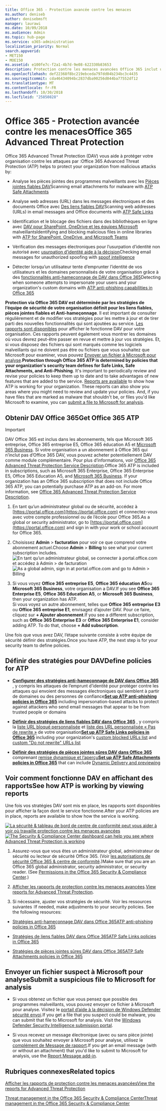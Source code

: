 ```yaml
---
title: Office 365 - Protection avancée contre les menaces
ms.author: deniseb
author: denisebmsft
manager: laurawi
ms.date: 10/09/2018
ms.audience: Admin
ms.topic: hub-page
ms.service: o365-administration
localization_priority: Normal
search.appverid:
- MET150
- MOE150
ms.assetid: e100fe7c-f2a1-4b7d-9e08-622330b83653
description: Protection contre les menaces avancées Office 365 inclut usurpation d’identité aide à la décision, liens fiables, pièces jointes fiables et des fonctionnalités anti-hameçonnage avancées. Protection contre les menaces avancées est également étendu aux fichiers dans SharePoint Online, OneDrive pour les entreprises et Teams Microsoft.
ms.openlocfilehash: def22368f8bc219ebceda797dd04b234bc3c4435
ms.sourcegitcommit: cda46434094bc2837dba90256d044ba77552df12
ms.translationtype: MT
ms.contentlocale: fr-FR
ms.lasthandoff: 10/30/2018
ms.locfileid: "25850828"
---
```

# <a name="office-365-advanced-threat-protection"></a><span data-ttu-id="4a623-104">Office 365 - Protection avancée contre les menaces</span><span class="sxs-lookup"><span data-stu-id="4a623-104">Office 365 Advanced Threat Protection</span></span>

<span data-ttu-id="4a623-105">Office 365 Advanced Threat Protection (DAV) vous aide à protéger votre organisation contre les attaques par :</span><span class="sxs-lookup"><span data-stu-id="4a623-105">Office 365 Advanced Threat Protection (ATP) helps to protect your organization from malicious attacks by:</span></span>
  
- <span data-ttu-id="4a623-106">Analyse les pièces jointes des programmes malveillants avec les [Pièces jointes fiables DAV](atp-safe-attachments.md)</span><span class="sxs-lookup"><span data-stu-id="4a623-106">Scanning email attachments for malware with [ATP Safe Attachments](atp-safe-attachments.md)</span></span>
    
- <span data-ttu-id="4a623-107">Analyse web adresses (URL) dans les messages électroniques et des documents Office avec [Des liens fiables DAV](atp-safe-links.md)</span><span class="sxs-lookup"><span data-stu-id="4a623-107">Scanning web addresses (URLs) in email messages and Office documents with [ATP Safe Links](atp-safe-links.md)</span></span>
    
- <span data-ttu-id="4a623-108">Identification et le blocage des fichiers dans des bibliothèques en ligne avec [DAV pour SharePoint, OneDrive et les équipes Microsoft](atp-for-spo-odb-and-teams.md) malveillants</span><span class="sxs-lookup"><span data-stu-id="4a623-108">Identifying and blocking malicious files in online libraries with [ATP for SharePoint, OneDrive, and Microsoft Teams](atp-for-spo-odb-and-teams.md)</span></span>
    
- <span data-ttu-id="4a623-109">Vérification des messages électroniques pour l’usurpation d’identité non autorisé avec [usurpation d’identité aide à la décision](learn-about-spoof-intelligence.md)</span><span class="sxs-lookup"><span data-stu-id="4a623-109">Checking email messages for unauthorized spoofing with [spoof intelligence](learn-about-spoof-intelligence.md)</span></span>
    
- <span data-ttu-id="4a623-110">Détecter lorsqu’un utilisateur tente d’emprunter l’identité de vos utilisateurs et les domaines personnalisés de votre organisation grâce à des [fonctionnalités anti-hameçonnage de DAV dans Office 365](atp-anti-phishing.md)</span><span class="sxs-lookup"><span data-stu-id="4a623-110">Detecting when someone attempts to impersonate your users and your organization's custom domains with [ATP anti-phishing capabilities in Office 365](atp-anti-phishing.md)</span></span>
    
<span data-ttu-id="4a623-p102">**Protection via Office 365 DAV est déterminée par les stratégies de l’équipe de sécurité de votre organisation définit pour les liens fiables, pièces jointes fiables et Anti-hameçonnage**. Il est important de consulter régulièrement et de modifier vos stratégies pour les mettre à jour et de tirer parti des nouvelles fonctionnalités qui sont ajoutées au service. [Les rapports sont disponibles](view-reports-for-atp.md) pour afficher le fonctionne DAV pour votre organisation. Ces rapports peuvent également vous montrer les domaines où vous devrez peut-être passer en revue et mettre à jour vos stratégies. Et, si vous disposez des fichiers qui sont marqués comme les logiciels malveillants qui ne doivent pas être ou fichiers que vous souhaitez que Microsoft pour examiner, vous pouvez [Envoyer un fichier à Microsoft pour analyse](#submit-a-suspicious-file-to-microsoft-for-analysis).</span><span class="sxs-lookup"><span data-stu-id="4a623-p102">**Protection through Office 365 ATP is determined by policies that your organization's security team defines for Safe Links, Safe Attachments, and Anti-Phishing**. It's important to periodically review and revise your policies to keep them up to date and to take advantages of new features that are added to the service. [Reports are available](view-reports-for-atp.md) to show how ATP is working for your organization. These reports can also show you areas where you might need to review and update your policies. And, if you have files that are marked as malware that shouldn't be, or files you'd like Microsoft to examine, you can [submit a file to Microsoft for analysis](#submit-a-suspicious-file-to-microsoft-for-analysis).</span></span>
      
## <a name="get-office-365-atp"></a><span data-ttu-id="4a623-116">Obtenir DAV Office 365</span><span class="sxs-lookup"><span data-stu-id="4a623-116">Get Office 365 ATP</span></span>

> [!IMPORTANT]
> <span data-ttu-id="4a623-p103">DAV Office 365 est inclus dans les abonnements, tels que Microsoft 365 entreprise, Office 365 entreprise E5, Office 365 éducation A5 et [Microsoft 365 Business](https://support.office.com/article/c123694a-1efb-459e-a8d5-2187975373dc). Si votre organisation a un abonnement à Office 365 qui n’inclut pas d’Office 365 DAV, vous pouvez acheter potentiellement DAV comme module complémentaire. Pour plus d’informations, voir [Office 365 Advanced Threat Protection Service Description](https://technet.microsoft.com/library/exchange-online-advanced-threat-protection-service-description.aspx).</span><span class="sxs-lookup"><span data-stu-id="4a623-p103">Office 365 ATP is included in subscriptions, such as Microsoft 365 Enterprise, Office 365 Enterprise E5, Office 365 Education A5, and [Microsoft 365 Business](https://support.office.com/article/c123694a-1efb-459e-a8d5-2187975373dc). If your organization has an Office 365 subscription that does not include Office 365 ATP, you can potentially purchase ATP as an add-on. For more information, see [Office 365 Advanced Threat Protection Service Description](https://technet.microsoft.com/library/exchange-online-advanced-threat-protection-service-description.aspx).</span></span> 

1. <span data-ttu-id="4a623-120">En tant qu’un administrateur global ou de sécurité, accédez à [https://portal.office.com](https://portal.office.com) et connectez-vous avec votre compte professionnel ou de l’école pour Office 365.</span><span class="sxs-lookup"><span data-stu-id="4a623-120">As a global or security administrator, go to [https://portal.office.com](https://portal.office.com) and sign in with your work or school account for Office 365.</span></span> 
    
2. <span data-ttu-id="4a623-121">Choisissez **Admin** \> **facturation** pour voir ce que comprend votre abonnement actuel.</span><span class="sxs-lookup"><span data-stu-id="4a623-121">Choose **Admin** \> **Billing** to see what your current subscription includes.</span></span> <br/><span data-ttu-id="4a623-122">![En tant qu’un administrateur global, se connecter à portal.office.com et accédez à Admin \> de facturation](media/18a3546c-bd1f-4f49-82ec-0184909b42c2.png)</span><span class="sxs-lookup"><span data-stu-id="4a623-122">![As a global admin, sign in at portal.office.com and go to Admin \> Billing](media/18a3546c-bd1f-4f49-82ec-0184909b42c2.png)</span></span>
  
3. <span data-ttu-id="4a623-123">Si vous voyez **Office 365 entreprise E5**, **Office 365 éducation A5**ou **Microsoft 365 Business**, votre organisation a DAV.</span><span class="sxs-lookup"><span data-stu-id="4a623-123">If you see **Office 365 Enterprise E5**, **Office 365 Education A5**, or **Microsoft 365 Business**, then your organization has ATP.</span></span> <br/><span data-ttu-id="4a623-p104">Si vous voyez un autre abonnement, telles que **Office 365 entreprise E3** ou **Office 365 entreprise E1**, envisagez d’ajouter DAV. Pour ce faire, cliquez sur **+ Ajouter abonnement**.</span><span class="sxs-lookup"><span data-stu-id="4a623-p104">If you see a different subscription, such as **Office 365 Enterprise E3** or **Office 365 Enterprise E1**, consider adding ATP. To do that, choose **+ Add subscription**.</span></span>
    
<span data-ttu-id="4a623-126">Une fois que vous avez DAV, l’étape suivante consiste à votre équipe de sécurité définir des stratégies.</span><span class="sxs-lookup"><span data-stu-id="4a623-126">Once you have ATP, the next step is for your security team to define policies.</span></span> 
  
## <a name="define-policies-for-atp"></a><span data-ttu-id="4a623-127">Définir des stratégies pour DAV</span><span class="sxs-lookup"><span data-stu-id="4a623-127">Define policies for ATP</span></span>

- <span data-ttu-id="4a623-128">**[Configurer des stratégies anti-hameçonnage de DAV dans Office 365](set-up-anti-phishing-policies.md)** , y compris les attaques de l’emprunt d’identité pour protéger contre les attaques qui envoient des messages électroniques qui semblent à partir de domaines ou des personnes de confiance</span><span class="sxs-lookup"><span data-stu-id="4a623-128">**[Set up ATP anti-phishing policies in Office 365](set-up-anti-phishing-policies.md)** including impersonation-based attacks to protect against attackers who send email messages that appear to be from trusted people or domains</span></span> 

- <span data-ttu-id="4a623-129">**[Définir des stratégies de liens fiables DAV dans Office 365](set-up-atp-safe-links-policies.md)** , y compris la [liste URL bloqué personnalisée](set-up-a-custom-blocked-urls-list-wtih-atp.md) et [liste des URL personnalisée « Pas de rewrite »](set-up-a-custom-do-not-rewrite-urls-list-with-atp.md) de votre organisation</span><span class="sxs-lookup"><span data-stu-id="4a623-129">**[Set up ATP Safe Links policies in Office 365](set-up-atp-safe-links-policies.md)** including your organization's [custom blocked URLs list](set-up-a-custom-blocked-urls-list-wtih-atp.md) and [custom "Do not rewrite" URLs list](set-up-a-custom-do-not-rewrite-urls-list-with-atp.md)</span></span>
    
- <span data-ttu-id="4a623-130">**[Définir des stratégies de pièces jointes sûres DAV dans Office 365](set-up-atp-safe-attachments-policies.md)** comprenant [remise dynamique et l’aperçu](dynamic-delivery-and-previewing.md)</span><span class="sxs-lookup"><span data-stu-id="4a623-130">**[Set up ATP Safe Attachments policies in Office 365](set-up-atp-safe-attachments-policies.md)** that can include [Dynamic Delivery and previewing](dynamic-delivery-and-previewing.md)</span></span>
  
## <a name="see-how-atp-is-working-by-viewing-reports"></a><span data-ttu-id="4a623-131">Voir comment fonctionne DAV en affichant des rapports</span><span class="sxs-lookup"><span data-stu-id="4a623-131">See how ATP is working by viewing reports</span></span>

<span data-ttu-id="4a623-132">Une fois vos stratégies DAV sont mis en place, les rapports sont disponibles pour afficher la façon dont le service fonctionne.</span><span class="sxs-lookup"><span data-stu-id="4a623-132">After your ATP policies are in place, reports are available to show how the service is working.</span></span>

<span data-ttu-id="4a623-133">[![La sécurité &amp; tableau de bord de centre de conformité peut vous aider à voir où travaille protection contre les menaces avancées](media/6b213d34-adbb-44af-8549-be9a7e2db087.png)](view-reports-for-atp.md)</span><span class="sxs-lookup"><span data-stu-id="4a623-133">[![The Security &amp; Compliance Center dashboard can help you see where Advanced Threat Protection is working](media/6b213d34-adbb-44af-8549-be9a7e2db087.png)](view-reports-for-atp.md)</span></span>
  
1. <span data-ttu-id="4a623-p105">Assurez-vous que vous êtes un administrateur global, administrateur de sécurité ou lecteur de sécurité Office 365. (Voir [les autorisations de sécurité Office 365 &amp; centre de conformité](permissions-in-the-security-and-compliance-center.md).)</span><span class="sxs-lookup"><span data-stu-id="4a623-p105">Make sure that you are an Office 365 global administrator, security administrator, or security reader. (See [Permissions in the Office 365 Security &amp; Compliance Center](permissions-in-the-security-and-compliance-center.md).)</span></span>
    
2. <span data-ttu-id="4a623-136">[Afficher les rapports de protection contre les menaces avancées](view-reports-for-atp.md).</span><span class="sxs-lookup"><span data-stu-id="4a623-136">[View reports for Advanced Threat Protection](view-reports-for-atp.md).</span></span>
    
3. <span data-ttu-id="4a623-p106">Si nécessaire, ajuster vos stratégies de sécurité. Voir les ressources suivantes :</span><span class="sxs-lookup"><span data-stu-id="4a623-p106">If needed, make adjustments to your security policies. See the following resources:</span></span>

  - [<span data-ttu-id="4a623-139">Stratégies anti-hameçonnage DAV dans Office 365</span><span class="sxs-lookup"><span data-stu-id="4a623-139">ATP anti-phishing policies in Office 365</span></span>](set-up-anti-phishing-policies.md)
    
  - [<span data-ttu-id="4a623-140">Stratégies de liens fiables DAV dans Office 365</span><span class="sxs-lookup"><span data-stu-id="4a623-140">ATP Safe Links policies in Office 365</span></span>](set-up-atp-safe-links-policies.md)
    
  - [<span data-ttu-id="4a623-141">Stratégies de pièces jointes sûres DAV dans Office 365</span><span class="sxs-lookup"><span data-stu-id="4a623-141">ATP Safe Attachments policies in Office 365</span></span>](set-up-atp-safe-attachments-policies.md)
    
    
## <a name="submit-a-suspicious-file-to-microsoft-for-analysis"></a><span data-ttu-id="4a623-142">Envoyer un fichier suspect à Microsoft pour analyse</span><span class="sxs-lookup"><span data-stu-id="4a623-142">Submit a suspicious file to Microsoft for analysis</span></span>

- <span data-ttu-id="4a623-p107">Si vous obtenez un fichier que vous pensez que possible des programmes malveillants, vous pouvez envoyer ce fichier à Microsoft pour analyse. Visitez le [portail d’aide à la décision de Windows Defender sécurité envoi](https://go.microsoft.com/fwlink/?linkid=857185).</span><span class="sxs-lookup"><span data-stu-id="4a623-p107">If you get a file that you suspect could be malware, you can submit that file to Microsoft for analysis. Visit the [Windows Defender Security Intelligence submission portal](https://go.microsoft.com/fwlink/?linkid=857185).</span></span>

- <span data-ttu-id="4a623-145">Si vous recevez un message électronique (avec ou sans pièce jointe) que vous souhaitez envoyer à Microsoft pour analyse, utilisez le [complément de Message de rapport](enable-the-report-message-add-in.md).</span><span class="sxs-lookup"><span data-stu-id="4a623-145">If you get an email message (with or without an attachment) that you'd like to submit to Microsoft for analysis, use the [Report Message add-in](enable-the-report-message-add-in.md).</span></span> 
  
## <a name="related-topics"></a><span data-ttu-id="4a623-146">Rubriques connexes</span><span class="sxs-lookup"><span data-stu-id="4a623-146">Related topics</span></span>

[<span data-ttu-id="4a623-147">Afficher les rapports de protection contre les menaces avancées</span><span class="sxs-lookup"><span data-stu-id="4a623-147">View the reports for Advanced Threat Protection</span></span>](view-reports-for-atp.md)
  
[<span data-ttu-id="4a623-148">Threat management in the Office 365 Security &amp; Compliance Center</span><span class="sxs-lookup"><span data-stu-id="4a623-148">Threat management in the Office 365 Security &amp; Compliance Center</span></span>](threat-management.md)
  


